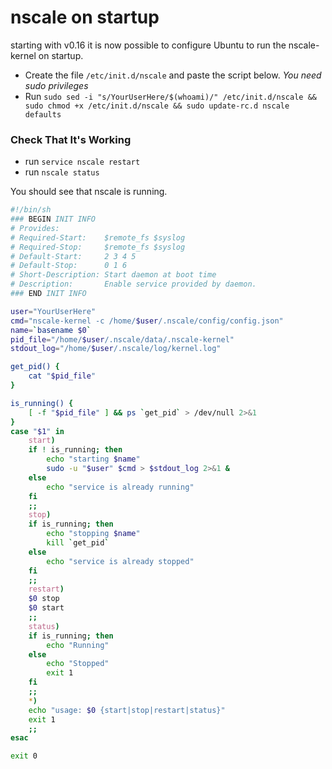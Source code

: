 # nscale on startup

starting with v0.16 it is now possible to configure Ubuntu to run the nscale-kernel on startup.
- Create the file `/etc/init.d/nscale` and paste the script below. _You need sudo privileges_
- Run `sudo sed -i "s/YourUserHere/$(whoami)/" /etc/init.d/nscale && sudo chmod +x /etc/init.d/nscale && sudo update-rc.d nscale defaults` 

### Check That It's Working
- run `service nscale restart`
- run `nscale status`

You should see that nscale is running.

```bash
#!/bin/sh
### BEGIN INIT INFO
# Provides:
# Required-Start:    $remote_fs $syslog
# Required-Stop:     $remote_fs $syslog
# Default-Start:     2 3 4 5
# Default-Stop:      0 1 6
# Short-Description: Start daemon at boot time
# Description:       Enable service provided by daemon.
### END INIT INFO

user="YourUserHere"
cmd="nscale-kernel -c /home/$user/.nscale/config/config.json"
name=`basename $0`
pid_file="/home/$user/.nscale/data/.nscale-kernel"
stdout_log="/home/$user/.nscale/log/kernel.log"

get_pid() {
    cat "$pid_file"
}

is_running() {
    [ -f "$pid_file" ] && ps `get_pid` > /dev/null 2>&1
}
case "$1" in
    start)
    if ! is_running; then
        echo "starting $name"
        sudo -u "$user" $cmd > $stdout_log 2>&1 &
    else
        echo "service is already running"
    fi
    ;;
    stop)
    if is_running; then
        echo "stopping $name"
        kill `get_pid`
    else
        echo "service is already stopped"
    fi
    ;;
    restart)
    $0 stop
    $0 start
    ;;
    status)
    if is_running; then
        echo "Running"
    else
        echo "Stopped"
        exit 1
    fi
    ;;
    *)
    echo "usage: $0 {start|stop|restart|status}"
    exit 1
    ;;
esac

exit 0
```
